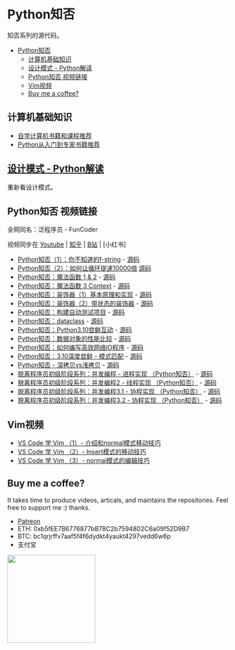 # Python知否

知否系列的源代码。

- [Python知否](#python知否)
  - [计算机基础知识](#计算机基础知识)
  - [设计模式 - Python解读](#设计模式---python解读)
  - [Python知否 视频链接](#python知否-视频链接)
  - [Vim视频](#vim视频)
  - [Buy me a coffee?](#buy-me-a-coffee)

## 计算机基础知识

- [自学计算机书籍和课程推荐](doc/cs_ref.md)
- [Python从入门到专家书籍推荐](doc/python_ref.md)

## [设计模式 - Python解读](https://github.com/wangzhe3224/Python-zhifou/tree/master/src/design_pattern)

重新看设计模式。

## Python知否 视频链接

全网同名：泛程序员 - FunCoder

视频同步在 [Youtube](https://www.youtube.com/channel/UCewwgakV1SB1IKu8305Hgsg) | [知乎](https://www.zhihu.com/people/wangzhetju/zvideos) | [B站](https://space.bilibili.com/414096658/channel/seriesdetail?sid=520936&ctype=0) | [小红书]

- [Python知否（1）：你不知道的f-string](https://www.zhihu.com/zvideo/1392553765061451776) - [源码](./src/fstring.py)
- [Python知否（2）：如何让循环提速10000倍](https://www.zhihu.com/zvideo/1395087047015743488) [源码](./src/loop_compare.py)
- [Python知否：魔法函数 1 & 2](https://www.zhihu.com/zvideo/1397034034552266752) - [源码](./src/magic_methods.py)
- [Python知否：魔法函数 3 Context](https://www.zhihu.com/zvideo/1397034034552266752) - [源码](./src/magic_method_context.py)
- [Python知否：装饰器（1）基本原理和实现](https://www.zhihu.com/zvideo/1404903496449282048) - [源码](.src/decorator/decorator_1.py)
- [Python知否：装饰器（2）带状态的装饰器](https://www.zhihu.com/zvideo/1407434623098343424) - [源码](.src/decorato/decorator_2_live.py)
- [Python知否：构建自动测试项目](https://www.youtube.com/watch?v=NHExshVPjdg&list=PL5ETbHWvsj-EbIT-BsswTG129JfDKD7eS&index=9) - [源码](https://github.com/wangzhe3224/python_project_template)
- [Python知否：dataclass](https://youtu.be/9Uj-aa7TdDE) - [源码](./src/intro_dataclass.py)
- [Python知否：Python3.10尝鲜互动](https://www.zhihu.com/zvideo/1430213263611633664) - [源码](./src/explore_310.py)
- [Python知否：数据对象的性能比较](https://www.zhihu.com/zvideo/1432765048955998208) - [源码](./src/my_cython/slots.py)
- [Python知否：如何编写高效网络IO程序](https://www.zhihu.com/zvideo/1433118030520258560) - [源码](./src/web_io_async/fancy.py)
- [Python知否：3.10深度尝鲜 - 模式匹配](https://www.zhihu.com/zvideo/1435281482483388416) - [源码](./src/pattern_match.py)
- [Python知否 - 深拷贝vs浅拷贝](https://www.zhihu.com/zvideo/1437815405373468672) - [源码](./src/e_copy.py)
- [脱离程序员初级阶段系列：并发编程 - 进程实现 （Python知否）](https://www.bilibili.com/video/BV1qM4y1c7Rw?spm_id_from=333.999.0.0) - [源码](./src/concurrent/con_process.py)
- [脱离程序员初级阶段系列：并发编程2 - 线程实现 （Python知否）](https://www.bilibili.com/video/BV1kr4y1U7Er?spm_id_from=333.999.0.0) - [源码](./src/concurrent/con_thread.py)
- [脱离程序员初级阶段系列：并发编程3.1 - 协程实现 （Python知否）](https://www.bilibili.com/video/BV1YL41157cE?spm_id_from=333.999.0.0) - [源码](./src/concurrent/con_async.py)
- [脱离程序员初级阶段系列：并发编程3.2 - 协程实现 （Python知否）](https://www.zhihu.com/zvideo/1458143778284826624) - [源码](./src/concurrent/con_async.py)

## Vim视频

- [VS Code 学 Vim （1）- 介绍和normal模式移动技巧](https://www.youtube.com/watch?v=7nIaRk_3RBU&list=PL5ETbHWvsj-ElvAie2EhSnmAZts31adwQ&index=2)
- [VS Code 学 Vim （2）- Insert模式的移动技巧](https://www.youtube.com/watch?v=oczgTncSl-k&list=PL5ETbHWvsj-ElvAie2EhSnmAZts31adwQ&index=3)
- [VS Code 学 Vim （3）- normal模式的编辑技巧](https://www.youtube.com/watch?v=hulJXONuYBY&list=PL5ETbHWvsj-ElvAie2EhSnmAZts31adwQ&index=4)

## Buy me a coffee?

It takes time to produce videos, articals, and maintains the repositories.
Feel free to support me :) thanks.

- [Patreon](https://www.patreon.com/funcoder777)
- ETH: 0xb5fEE7B6776877bB78C2b7594802C6a09f52D9B7
- BTC: bc1qrjrffv7aaf5f4f6dydkt4yaukt4297vedd6w6p
- 支付宝

<img src="https://github.com/wangzhe3224/awesome-systematic-trading/blob/master/assets/IMG_0825.jpg" width="200" height="200" />

